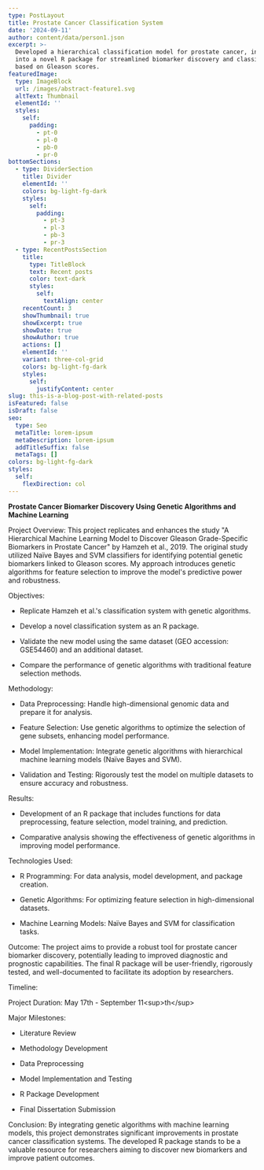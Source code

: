 ```yaml
---
type: PostLayout
title: Prostate Cancer Classification System
date: '2024-09-11'
author: content/data/person1.json
excerpt: >-
  Developed a hierarchical classification model for prostate cancer, integrated
  into a novel R package for streamlined biomarker discovery and classification
  based on Gleason scores.
featuredImage:
  type: ImageBlock
  url: /images/abstract-feature1.svg
  altText: Thumbnail
  elementId: ''
  styles:
    self:
      padding:
        - pt-0
        - pl-0
        - pb-0
        - pr-0
bottomSections:
  - type: DividerSection
    title: Divider
    elementId: ''
    colors: bg-light-fg-dark
    styles:
      self:
        padding:
          - pt-3
          - pl-3
          - pb-3
          - pr-3
  - type: RecentPostsSection
    title:
      type: TitleBlock
      text: Recent posts
      color: text-dark
      styles:
        self:
          textAlign: center
    recentCount: 3
    showThumbnail: true
    showExcerpt: true
    showDate: true
    showAuthor: true
    actions: []
    elementId: ''
    variant: three-col-grid
    colors: bg-light-fg-dark
    styles:
      self:
        justifyContent: center
slug: this-is-a-blog-post-with-related-posts
isFeatured: false
isDraft: false
seo:
  type: Seo
  metaTitle: lorem-ipsum
  metaDescription: lorem-ipsum
  addTitleSuffix: false
  metaTags: []
colors: bg-light-fg-dark
styles:
  self:
    flexDirection: col
---
```

**Prostate Cancer Biomarker Discovery Using Genetic Algorithms and Machine Learning**

Project Overview: This project replicates and enhances the study "A Hierarchical Machine Learning Model to Discover Gleason Grade-Specific Biomarkers in Prostate Cancer" by Hamzeh et al., 2019. The original study utilized Naïve Bayes and SVM classifiers for identifying potential genetic biomarkers linked to Gleason scores. My approach introduces genetic algorithms for feature selection to improve the model's predictive power and robustness.

Objectives:

*   Replicate Hamzeh et al.'s classification system with genetic algorithms.

*   Develop a novel classification system as an R package.

*   Validate the new model using the same dataset (GEO accession: GSE54460) and an additional dataset.

*   Compare the performance of genetic algorithms with traditional feature selection methods.

Methodology:

*   Data Preprocessing: Handle high-dimensional genomic data and prepare it for analysis.

*   Feature Selection: Use genetic algorithms to optimize the selection of gene subsets, enhancing model performance.

*   Model Implementation: Integrate genetic algorithms with hierarchical machine learning models (Naïve Bayes and SVM).

*   Validation and Testing: Rigorously test the model on multiple datasets to ensure accuracy and robustness.

Results:

*   Development of an R package that includes functions for data preprocessing, feature selection, model training, and prediction.

*   Comparative analysis showing the effectiveness of genetic algorithms in improving model performance.

Technologies Used:

*   R Programming: For data analysis, model development, and package creation.

*   Genetic Algorithms: For optimizing feature selection in high-dimensional datasets.

*   Machine Learning Models: Naïve Bayes and SVM for classification tasks.

Outcome: The project aims to provide a robust tool for prostate cancer biomarker discovery, potentially leading to improved diagnostic and prognostic capabilities. The final R package will be user-friendly, rigorously tested, and well-documented to facilitate its adoption by researchers.

Timeline:

Project Duration: May 17th - September 11\<sup>th\</sup>

Major Milestones:

*   Literature Review

*   Methodology Development

<!---->

*   Data Preprocessing

*   Model Implementation and Testing

*   R Package Development

*   Final Dissertation Submission

Conclusion: By integrating genetic algorithms with machine learning models, this project demonstrates significant improvements in prostate cancer classification systems. The developed R package stands to be a valuable resource for researchers aiming to discover new biomarkers and improve patient outcomes.

 

 
